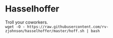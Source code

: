 # Hasselhoffer
Troll your coworkers.  
`wget -O - https://raw.githubusercontent.com/rv-zjohnson/hasselhoffer/master/hoff.sh | bash`

